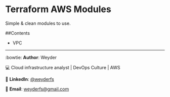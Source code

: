 # Terraform AWS Modules 

Simple &amp; clean modules to use. 

##Contents
* VPC




---------------------------
:bowtie: **Author**: Weyder

:computer: Cloud infrastructure analyst | DevOps Culture | AWS

:round_pushpin: **LinkedIn**: [@weyderfs](https://www.linkedin.com/in/weyderfs)

:email: **Email**: weyderfs@gmail.com

